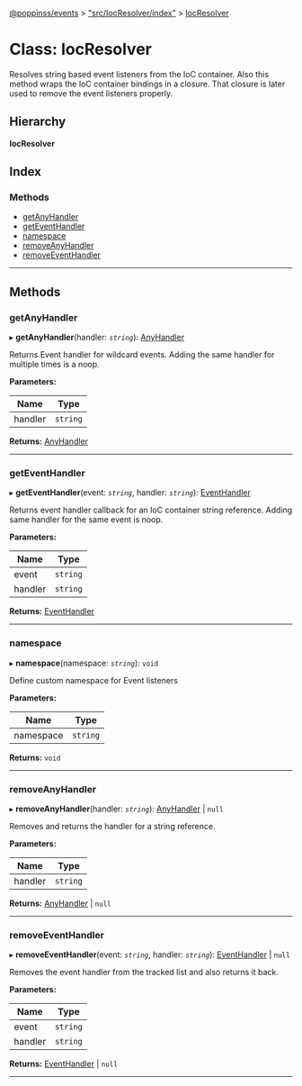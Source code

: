 [@poppinss/events](../README.md) > ["src/IocResolver/index"](../modules/_src_iocresolver_index_.md) > [IocResolver](../classes/_src_iocresolver_index_.iocresolver.md)

# Class: IocResolver

Resolves string based event listeners from the IoC container. Also this method wraps the IoC container bindings in a closure. That closure is later used to remove the event listeners properly.

## Hierarchy

**IocResolver**

## Index

### Methods

* [getAnyHandler](_src_iocresolver_index_.iocresolver.md#getanyhandler)
* [getEventHandler](_src_iocresolver_index_.iocresolver.md#geteventhandler)
* [namespace](_src_iocresolver_index_.iocresolver.md#namespace)
* [removeAnyHandler](_src_iocresolver_index_.iocresolver.md#removeanyhandler)
* [removeEventHandler](_src_iocresolver_index_.iocresolver.md#removeeventhandler)

---

## Methods

<a id="getanyhandler"></a>

###  getAnyHandler

▸ **getAnyHandler**(handler: *`string`*): [AnyHandler](../modules/_poppinss_events.md#anyhandler)

Returns Event handler for wildcard events. Adding the same handler for multiple times is a noop.

**Parameters:**

| Name | Type |
| ------ | ------ |
| handler | `string` |

**Returns:** [AnyHandler](../modules/_poppinss_events.md#anyhandler)

___
<a id="geteventhandler"></a>

###  getEventHandler

▸ **getEventHandler**(event: *`string`*, handler: *`string`*): [EventHandler](../modules/_poppinss_events.md#eventhandler)

Returns event handler callback for an IoC container string reference. Adding same handler for the same event is noop.

**Parameters:**

| Name | Type |
| ------ | ------ |
| event | `string` |
| handler | `string` |

**Returns:** [EventHandler](../modules/_poppinss_events.md#eventhandler)

___
<a id="namespace"></a>

###  namespace

▸ **namespace**(namespace: *`string`*): `void`

Define custom namespace for Event listeners

**Parameters:**

| Name | Type |
| ------ | ------ |
| namespace | `string` |

**Returns:** `void`

___
<a id="removeanyhandler"></a>

###  removeAnyHandler

▸ **removeAnyHandler**(handler: *`string`*): [AnyHandler](../modules/_poppinss_events.md#anyhandler) \| `null`

Removes and returns the handler for a string reference.

**Parameters:**

| Name | Type |
| ------ | ------ |
| handler | `string` |

**Returns:** [AnyHandler](../modules/_poppinss_events.md#anyhandler) \| `null`

___
<a id="removeeventhandler"></a>

###  removeEventHandler

▸ **removeEventHandler**(event: *`string`*, handler: *`string`*): [EventHandler](../modules/_poppinss_events.md#eventhandler) \| `null`

Removes the event handler from the tracked list and also returns it back.

**Parameters:**

| Name | Type |
| ------ | ------ |
| event | `string` |
| handler | `string` |

**Returns:** [EventHandler](../modules/_poppinss_events.md#eventhandler) \| `null`

___

